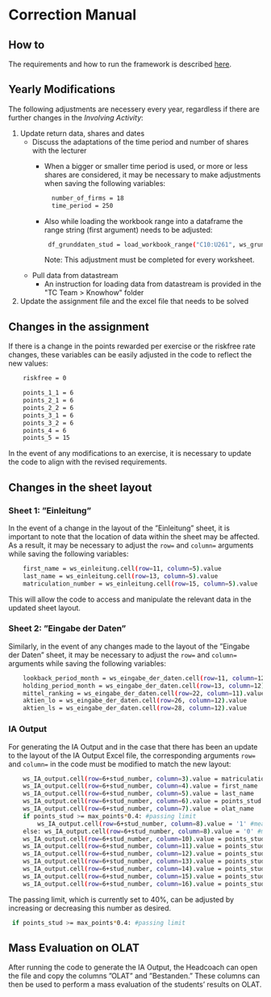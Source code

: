 # Correction Manual

## How to
The requirements and how to run the framework is described [here](/README.md).

## Yearly Modifications
The following adjustments are necessery every year, regardless if there are further changes in the *Involving Activity*:
1.	Update return data, shares and dates
    - Discuss the adaptations of the time period and number of shares with the lecturer
        - When a bigger or smaller time period is used, or more or less shares are considered, it may be necessary to make adjustments when saving the following variables:

          ```bash
            number_of_firms = 18
            time_period = 250
          ```
         - Also while loading the workbook range into a dataframe the range string (first argument) needs to be adjusted:
           ```bash
            df_grunddaten_stud = load_workbook_range("C10:U261", ws_grunddaten_stud, with_index=True, index_name="Datum ")
           ```
            Note: This adjustment must be completed for every worksheet.
    - Pull data from datastream
         - An instruction for loading data from datastream is provided in the "TC Team > Knowhow" folder
2.	Update the assignment file and the excel file that needs to be solved

## Changes in the assignment
If there is a change in the points rewarded per exercise or the riskfree rate changes, these variables can be easily adjusted in the code to reflect the new values:
```bash
    riskfree = 0

    points_1_1 = 6
    points_2_1 = 6
    points_2_2 = 6
    points_3_1 = 6
    points_3_2 = 6
    points_4 = 6
    points_5 = 15
```
In the event of any modifications to an exercise, it is necessary to update the code to align with the revised requirements.

## Changes in the sheet layout

### Sheet 1: ”Einleitung”
In the event of a change in the layout of the ”Einleitung” sheet, it is important to note that the location of data within the sheet may be affected. As a result, it may be necessary to adjust the `row=` and `column=` arguments while saving the following variables:
```bash
    first_name = ws_einleitung.cell(row=11, column=5).value
    last_name = ws_einleitung.cell(row=13, column=5).value
    matriculation_number = ws_einleitung.cell(row=15, column=5).value
```
This will allow the code to access and manipulate the relevant data in the updated sheet layout.

### Sheet 2: ”Eingabe der Daten”
Similarly, in the event of any changes made to the layout of the ”Eingabe der Daten” sheet, it may be necessary to adjust the `row=` and `column=` arguments while saving the following variables:
```bash
    lookback_period_month = ws_eingabe_der_daten.cell(row=11, column=12).value
    holding_period_month = ws_eingabe_der_daten.cell(row=13, column=12).value
    mittel_ranking = ws_eingabe_der_daten.cell(row=22, column=11).value
    aktien_lo = ws_eingabe_der_daten.cell(row=26, column=12).value
    aktien_ls = ws_eingabe_der_daten.cell(row=28, column=12).value
```

### IA Output
For generating the IA Output and in the case that there has been an update to the layout of the IA Output Excel file, the corresponding arguments `row=` and `column=` in the code must be modified to match the new layout:
```bash
    ws_IA_output.cell(row=6+stud_number, column=3).value = matriculation_number
    ws_IA_output.cell(row=6+stud_number, column=4).value = first_name
    ws_IA_output.cell(row=6+stud_number, column=5).value = last_name
    ws_IA_output.cell(row=6+stud_number, column=6).value = points_stud
    ws_IA_output.cell(row=6+stud_number, column=7).value = olat_name
    if points_stud >= max_points*0.4: #passing limit
        ws_IA_output.cell(row=6+stud_number, column=8).value = '1' #means passed
    else: ws_IA_output.cell(row=6+stud_number, column=8).value = '0' #means failed
    ws_IA_output.cell(row=6+stud_number, column=10).value = points_stud_1_1
    ws_IA_output.cell(row=6+stud_number, column=11).value = points_stud_2_1
    ws_IA_output.cell(row=6+stud_number, column=12).value = points_stud_2_2
    ws_IA_output.cell(row=6+stud_number, column=13).value = points_stud_3_1
    ws_IA_output.cell(row=6+stud_number, column=14).value = points_stud_3_2
    ws_IA_output.cell(row=6+stud_number, column=15).value = points_stud_4
    ws_IA_output.cell(row=6+stud_number, column=16).value = points_stud_5
```

The passing limit, which is currently set to 40%, can be adjusted by increasing or decreasing this number as desired.
```bash
 if points_stud >= max_points*0.4: #passing limit
```

## Mass Evaluation on OLAT
After running the code to generate the IA Output, the Headcoach can open the file and copy the columns ”OLAT” and ”Bestanden.” These columns can then be used to
perform a mass evaluation of the students’ results on OLAT.
